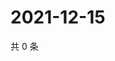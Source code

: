 # 2021-12-15

共 0 条

<!-- BEGIN WEIBO -->
<!-- 最后更新时间 Wed Dec 15 2021 08:50:39 GMT+0800 (China Standard Time) -->

<!-- END WEIBO -->
